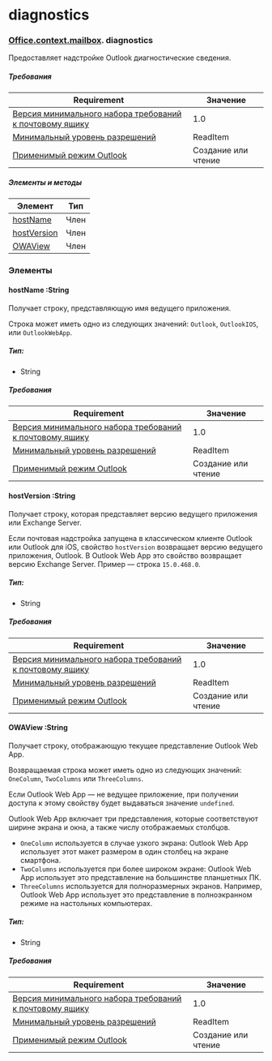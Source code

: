 # <a name="diagnostics"></a>diagnostics

### [Office](Office.md)[.context](Office.context.md)[.mailbox](Office.context.mailbox.md). diagnostics

Предоставляет надстройке Outlook диагностические сведения.

##### <a name="requirements"></a>Требования

|Requirement| Значение|
|---|---|
|[Версия минимального набора требований к почтовому ящику](/javascript/office/requirement-sets/outlook-api-requirement-sets)| 1.0|
|[Минимальный уровень разрешений](https://docs.microsoft.com/outlook/add-ins/understanding-outlook-add-in-permissions)| ReadItem|
|[Применимый режим Outlook](https://docs.microsoft.com/outlook/add-ins/#extension-points)| Создание или чтение|

##### <a name="members-and-methods"></a>Элементы и методы

| Элемент | Тип |
|--------|------|
| [hostName](#hostname-string) | Член |
| [hostVersion](#hostversion-string) | Член |
| [OWAView](#owaview-string) | Член |

### <a name="members"></a>Элементы

####  <a name="hostname-string"></a>hostName :String

Получает строку, представляющую имя ведущего приложения.

Строка может иметь одно из следующих значений: `Outlook`, `OutlookIOS`, или `OutlookWebApp`.

##### <a name="type"></a>Тип:

*   String

##### <a name="requirements"></a>Требования

|Requirement| Значение|
|---|---|
|[Версия минимального набора требований к почтовому ящику](/javascript/office/requirement-sets/outlook-api-requirement-sets)| 1.0|
|[Минимальный уровень разрешений](https://docs.microsoft.com/outlook/add-ins/understanding-outlook-add-in-permissions)| ReadItem|
|[Применимый режим Outlook](https://docs.microsoft.com/outlook/add-ins/#extension-points)| Создание или чтение|

####  <a name="hostversion-string"></a>hostVersion :String

Получает строку, которая представляет версию ведущего приложения или Exchange Server.

Если почтовая надстройка запущена в классическом клиенте Outlook или Outlook для iOS, свойство `hostVersion` возвращает версию ведущего приложения, Outlook. В Outlook Web App это свойство возвращает версию Exchange Server. Пример — строка `15.0.468.0`.

##### <a name="type"></a>Тип:

*   String

##### <a name="requirements"></a>Требования

|Requirement| Значение|
|---|---|
|[Версия минимального набора требований к почтовому ящику](/javascript/office/requirement-sets/outlook-api-requirement-sets)| 1.0|
|[Минимальный уровень разрешений](https://docs.microsoft.com/outlook/add-ins/understanding-outlook-add-in-permissions)| ReadItem|
|[Применимый режим Outlook](https://docs.microsoft.com/outlook/add-ins/#extension-points)| Создание или чтение|

####  <a name="owaview-string"></a>OWAView :String

Получает строку, отображающую текущее представление Outlook Web App.

Возвращаемая строка может иметь одно из следующих значений: `OneColumn`, `TwoColumns` или `ThreeColumns`.

Если Outlook Web App — не ведущее приложение, при получении доступа к этому свойству будет выдаваться значение `undefined`.

Outlook Web App включает три представления, которые соответствуют ширине экрана и окна, а также числу отображаемых столбцов.

*   `OneColumn` используется в случае узкого экрана: Outlook Web App использует этот макет размером в один столбец на экране смартфона.
*   `TwoColumns` используется при более широком экране: Outlook Web App использует это представление на большинстве планшетных ПК.
*   `ThreeColumns` используется для полноразмерных экранов. Например, Outlook Web App использует это представление в полноэкранном режиме на настольных компьютерах.

##### <a name="type"></a>Тип:

*   String

##### <a name="requirements"></a>Требования

|Requirement| Значение|
|---|---|
|[Версия минимального набора требований к почтовому ящику](/javascript/office/requirement-sets/outlook-api-requirement-sets)| 1.0|
|[Минимальный уровень разрешений](https://docs.microsoft.com/outlook/add-ins/understanding-outlook-add-in-permissions)| ReadItem|
|[Применимый режим Outlook](https://docs.microsoft.com/outlook/add-ins/#extension-points)| Создание или чтение|